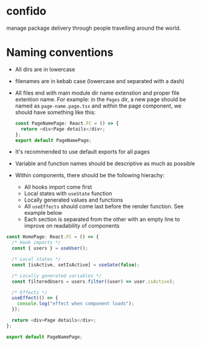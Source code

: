 # confido

manage package delivery through people travelling around the world.

# Naming conventions

- All dirs are in lowercase
- filenames are in kebab case (lowercase and separated with a dash)
- All files end with main module dir name extenstion and proper file extention name. For example: in the `Pages` dir, a new
  page should be named as `page-name.page.tsx` and within the page component, we should have something like this:

  ```js
  const PageNamePage: React.FC = () => {
    return <div>Page details</div>;
  };
  export default PageNamePage;
  ```

- It's recommended to use default exports for all pages
- Variable and function names should be descriptive as much as possible
- Within components, there should be the following hierachy:
  - All hooks import come first
  - Local states with `useState` function
  - Locally generated values and functions
  - All `useEffects` should come last before the render function. See example below
  - Each section is separated from the other with an empty line to improve on readability of components

```js
const HomePage: React.FC = () => {
  /* Hook imports */
  const { users } = useUser();

  /* Local states */
  const [isActive, setIsActive] = useSate(false);

  /* Locally generated variables */
  const filteredUsers = users.filter((user) => user.isActive);

  /* Effects */
  useEffect(() => {
    console.log("effect when component loads");
  });

  return <div>Page details</div>;
};

export default PageNamePage;
```
